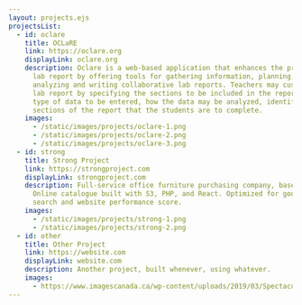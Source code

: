 ```yaml
---
layout: projects.ejs
projectsList:
  - id: oclare
    title: OCLaRE
    link: https://oclare.org
    displayLink: oclare.org
    description: Oclare is a web-based application that enhances the production of a
      lab report by offering tools for gathering information, planning,
      analyzing and writing collaborative lab reports. Teachers may customize a
      lab report by specifying the sections to be included in the report, the
      type of data to be entered, how the data may be analyzed, identifying the
      sections of the report that the students are to complete.
    images:
      - /static/images/projects/oclare-1.png
      - /static/images/projects/oclare-2.png
      - /static/images/projects/oclare-3.png
  - id: strong
    title: Strong Project
    link: https://strongproject.com
    displayLink: strongproject.com
    description: Full-service office furniture purchasing company, based out of LA.
      Online catalogue built with S3, PHP, and React. Optimized for google
      search and website performance score.
    images:
      - /static/images/projects/strong-1.png
      - /static/images/projects/strong-2.png
  - id: other
    title: Other Project
    link: https://website.com
    displayLink: website.com
    description: Another project, built whenever, using whatever.
    images:
      - https://www.imagescanada.ca/wp-content/uploads/2019/03/Spectacular-Photos-of-Niagara-Falls-Casinos.jpg
---
```

